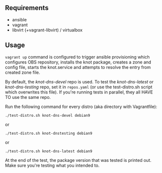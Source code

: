 Requirements
------------

- ansible
- vagrant
- libvirt (+vagrant-libvirt) / virtualbox

Usage
-----

`vagrant up` command is configured to trigger ansible provisioning
which configures OBS repository, installs the knot package, creates
a zone and config file, starts the knot.service and attempts to
resolve the entry from created zone file.

By default, the *knot-dns-devel* repo is used. To test the
*knot-dns-latest* or *knot-dns-testing* repo, set it in `repos.yaml`
(or use the test-distro.sh script which overwrites this file). If
you're running tests in parallel, they all HAVE TO use the same repo.

Run the following command for every distro (aka directory with
Vagrantfile):

```
./test-distro.sh knot-dns-devel debian9
```

or

```
./test-distro.sh knot-dnstesting debian9
```

or

```
./test-distro.sh knot-dns-latest debian9
```

At the end of the test, the package version that was tested is
printed out. Make sure you're testing what you intended to.
